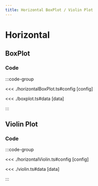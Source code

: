 ```yaml
---
title: Horizontal BoxPlot / Violin Plot
---
```


# Horizontal

<script setup>
import {config} from './horizontalBoxPlot';
import {config as violin} from './horizontalViolin';
</script>

## BoxPlot

<BoxplotChart
  :options="config.options"
  :data="config.data"
/>

### Code

:::code-group

<<< ./horizontalBoxPlot.ts#config [config]

<<< ./boxplot.ts#data [data]

:::

## Violin Plot

<ViolinChart
  :options="violin.options"
  :data="violin.data"
/>

### Code

:::code-group

<<< ./horizontalViolin.ts#config [config]

<<< ./violin.ts#data [data]

:::

